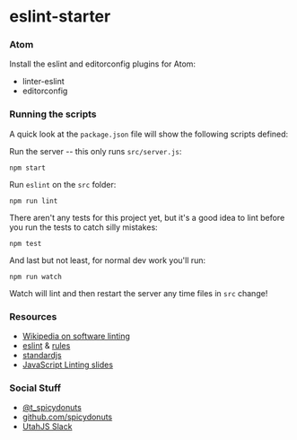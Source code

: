 # eslint-starter

### Atom
Install the eslint and editorconfig plugins for Atom:
* linter-eslint
* editorconfig

### Running the scripts
A quick look at the `package.json` file will show the following scripts defined:

Run the server -- this only runs `src/server.js`:

    npm start

Run `eslint` on the `src` folder:

    npm run lint

There aren't any tests for this project yet, but it's a good idea to lint before you run the tests to catch silly mistakes:

    npm test

And last but not least, for normal dev work you'll run:

    npm run watch

Watch will lint and then restart the server any time files in `src` change!

### Resources
* [Wikipedia on software linting](https://en.wikipedia.org/wiki/Lint_%28software%29)
* [eslint](https://eslint.org/) & [rules](https://eslint.org/docs/rules/)
* [standardjs](https://standardjs.com/)
* [JavaScript Linting slides](https://slides.com/spicydonuts/lint/fullscreen)

### Social Stuff
* [@t_spicydonuts](https://twitter.com/t_spicydonuts)
* [github.com/spicydonuts](https://github.com/spicydonuts)
* [UtahJS Slack](https://slack.utahjavascript.com/)
